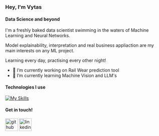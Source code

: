 ### Hey, I'm Vytas 

#### Data Science and beyond

I'm a freshly baked data scientist swimming in the waters of Machine Learning and Neural Networks.  

Model explainability, interpretation and real business appliaction are my main interests on any ML project.

Learning every day, practising every other night!

- 🔭 I’m currently working on Rail Wear prediction tool 
- 🌱 I’m currently learning Machine Vision and LLM's 

#### Technologies I use

[![My Skills](https://skillicons.dev/icons?i=py,sklearn,sqlite,docker,fastapi,gcp,vscode,github,anaconda,arduino)](https://skillicons.dev)


#### Get in touch!

[<img src='https://cdn.jsdelivr.net/npm/simple-icons@3.0.1/icons/github.svg' alt='github' height='40'>](https://github.com/ilkeribs)  [<img src='https://cdn.jsdelivr.net/npm/simple-icons@3.0.1/icons/linkedin.svg' alt='linkedin' height='40'>](https://www.linkedin.com/in/https://www.linkedin.com/in/vytas-beinoravicius-75848450//)  



